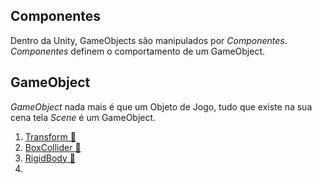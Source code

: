 ## Componentes

Dentro da Unity, GameObjects são manipulados por _Componentes_. _Componentes_ definem o comportamento de um GameObject.


## GameObject

_GameObject_ nada mais é que um Objeto de Jogo, tudo que existe na sua cena tela _Scene_ é um GameObject.

1. [Transform 🚧](#)
2. [BoxCollider 🚧](#)
3. [RigidBody 🚧](#)
4. 
